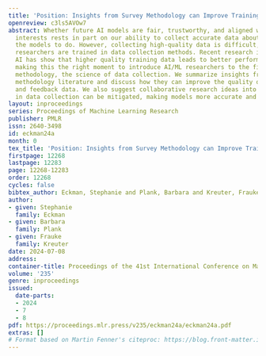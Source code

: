 ```yaml
---
title: 'Position: Insights from Survey Methodology can Improve Training Data'
openreview: c3ls5AVOw7
abstract: Whether future AI models are fair, trustworthy, and aligned with the public’s
  interests rests in part on our ability to collect accurate data about what we want
  the models to do. However, collecting high-quality data is difficult, and few AI/ML
  researchers are trained in data collection methods. Recent research in data-centric
  AI has show that higher quality training data leads to better performing models,
  making this the right moment to introduce AI/ML researchers to the field of survey
  methodology, the science of data collection. We summarize insights from the survey
  methodology literature and discuss how they can improve the quality of training
  and feedback data. We also suggest collaborative research ideas into how biases
  in data collection can be mitigated, making models more accurate and human-centric.
layout: inproceedings
series: Proceedings of Machine Learning Research
publisher: PMLR
issn: 2640-3498
id: eckman24a
month: 0
tex_title: 'Position: Insights from Survey Methodology can Improve Training Data'
firstpage: 12268
lastpage: 12283
page: 12268-12283
order: 12268
cycles: false
bibtex_author: Eckman, Stephanie and Plank, Barbara and Kreuter, Frauke
author:
- given: Stephanie
  family: Eckman
- given: Barbara
  family: Plank
- given: Frauke
  family: Kreuter
date: 2024-07-08
address:
container-title: Proceedings of the 41st International Conference on Machine Learning
volume: '235'
genre: inproceedings
issued:
  date-parts:
  - 2024
  - 7
  - 8
pdf: https://proceedings.mlr.press/v235/eckman24a/eckman24a.pdf
extras: []
# Format based on Martin Fenner's citeproc: https://blog.front-matter.io/posts/citeproc-yaml-for-bibliographies/
---
```

